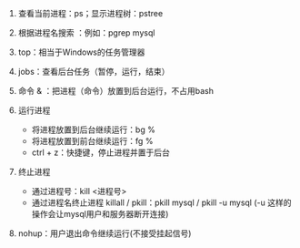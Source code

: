 1. 查看当前进程：ps；显示进程树：pstree

2. 根据进程名搜索 ：例如：pgrep mysql

3. top：相当于Windows的任务管理器

4. jobs：查看后台任务（暂停，运行，结束）

5. 命令 & ：把进程（命令）放置到后台运行，不占用bash

6. 运行进程

   - 将进程放置到后台继续运行：bg %<num>
   - 将进程放置到前台继续运行：fg %<num>
   - ctrl + z：快捷键，停止进程并置于后台

7. 终止进程

   - 通过进程号：kill <进程号>
   - 通过进程名终止进程 killall / pkill：pkill mysql / pkill -u mysql (-u 这样的操作会让mysql用户和服务器断开连接)

8. nohup：用户退出命令继续运行(不接受挂起信号)

   
